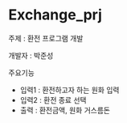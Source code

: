 # Exchange_prj
주제 : 환전 프로그램 개발

개발자 : 박준성

주요기능
- 입력1 : 환전하고자 하는 원화 입력
- 입력2 : 환전 종료 선택
- 출력 : 환전금액, 원화 거스름돈